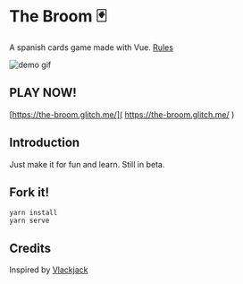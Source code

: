 # The Broom :black_joker:	
A spanish cards game made with Vue. [Rules](https://es.wikipedia.org/wiki/Escoba_del_15)

![demo gif](https://github.com/juandiegombr/thebroom/blob/master/demo.gif?raw=true)

## PLAY NOW!

[https://the-broom.glitch.me/]( https://the-broom.glitch.me/ )

## Introduction
Just make it for fun and learn. Still in beta.

## Fork it!
```
yarn install
yarn serve
```

## Credits
Inspired by [Vlackjack](https://kevinleedrum.github.io/vlackjack/)
